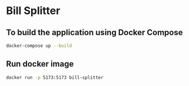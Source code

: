 # Bill Splitter

## To build the application using Docker Compose

```bash
docker-compose up --build
```

## Run docker image

```bash
docker run -p 5173:5173 bill-splitter
```
